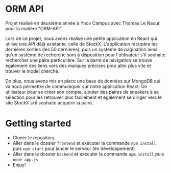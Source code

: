 # ORM API

Projet réalisé en deuxième année à Ynov Campus avec Thomas Le Naour pour la matière "ORM-API".

Lors de ce projet, nous avons réalisé une petite application en React qui utilise une API déjà existante, celle de StockX. L'application récupère les dernières sorties (les 50 dernières), puis un système de pagination ainsi qu'un système de recherche sont à disposition pour l'utilisateur s'il souhaite rechercher une paire particulière. Sur la barre de navigation se trouve également des liens vers des marques précises pour aller plus vite et trouver le model cherché.

De plus, nous avons mis en place une base de données sur MongoDB qui va nous permettre de communiquer sur notre application React. Un utilisateur pour se créer son compte, ajouter des paires de sneakers à sa sélection pour les retrouver plus facilement et également se diriger vers le site StockX si il souhaite acquérir la paire.

# Getting started

- Cloner le repository
- Aller dans le dossier `frontend` et exécuter la commande `npm install` puis `npm start` pour lancer le serveur (en développement)
- Aller dans le dossier `backend` et exécuter la commande `npm install` puis `node app.js`
- Enjoy!
